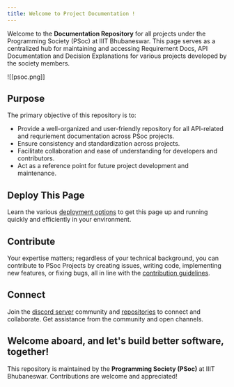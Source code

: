 ```yaml
---
title: Welcome to Project Documentation !
---
```

Welcome to the **Documentation Repository** for all projects under the Programming Society (PSoc) at IIIT Bhubaneswar. This page serves as a centralized hub for maintaining and accessing Requirement Docs, API Documentation and Decision Explanations for various projects developed by the society members.

![[psoc.png]]

## Purpose
The primary objective of this repository is to:
- Provide a well-organized and user-friendly repository for all API-related and requriement documentation across PSoc projects.
- Ensure consistency and standardization across projects.
- Facilitate collaboration and ease of understanding for developers and contributors.
- Act as a reference point for future project development and maintenance.

## Deploy This Page

Learn the various [deployment options](https://github.com/jackyzha0/quartz/blob/v4/docs/hosting.md) to get this page up and running quickly and efficiently in your environment.
## Contribute

Your expertise matters; regardless of your technical background, you can contribute to PSoc Projects by creating issues, writing code, implementing new features, or fixing bugs, all in line with the [contribution guidelines](https://github.com/p-society/meta).
## Connect

Join the [discord server](https://discord.gg/UVJhpN9S) community and [repositories](https://github.com/p-society) to connect and collaborate. Get assistance from the community and open channels.

Welcome aboard, and let's build better software, together!
---

This repository is maintained by the **Programming Society (PSoc)** at IIIT Bhubaneswar. Contributions are welcome and appreciated!

